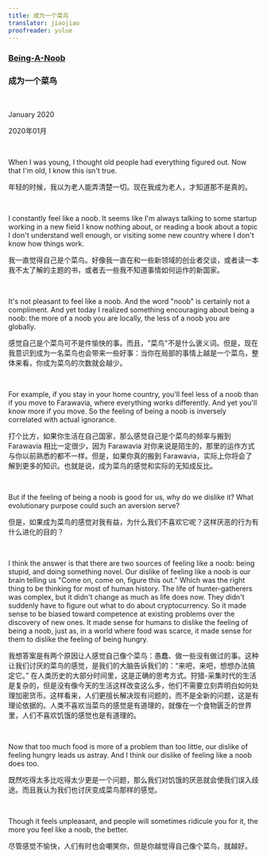 ```yaml
---
title: 成为一个菜鸟
translator: jiaojiao
proofreader: yulue
---
```


### [Being-A-Noob](http://www.paulgraham.com/noob.html)

### 成为一个菜鸟

<br>

January 2020

2020年01月


<br>

When I was young, I thought old people had everything figured out. Now that I'm old, I know this isn't true.

年轻的时候，我以为老人能弄清楚一切。现在我成为老人，才知道那不是真的。

<br>

I constantly feel like a noob. It seems like I'm always talking to some startup working in a new field I know nothing about, or reading a book about a topic I don't understand well enough, or visiting some new country where I don't know how things work.

我一直觉得自己是个菜鸟。好像我一直在和一些新领域的创业者交谈，或者读一本我不太了解的主题的书，或者去一些我不知道事情如何运作的新国家。

<br>

It's not pleasant to feel like a noob. And the word "noob" is certainly not a compliment. And yet today I realized something encouraging about being a noob: the more of a noob you are locally, the less of a noob you are globally.

感觉自己是个菜鸟可不是件愉快的事。而且，"菜鸟"不是什么褒义词。但是，现在我意识到成为一名菜鸟也会带来一些好事：当你在局部的事情上越是一个菜鸟，整体来看，你成为菜鸟的次数就会越少。

<br>

For example, if you stay in your home country, you'll feel less of a noob than if you move to Farawavia, where everything works differently. And yet you'll know more if you move. So the feeling of being a noob is inversely correlated with actual ignorance.

打个比方，如果你生活在自己国家，那么感觉自己是个菜鸟的频率与搬到 Farawavia 相比一定很少，因为 Farawavia 对你来说是陌生的，那里的运作方式与你以前熟悉的都不一样。但是，如果你真的搬到 Farawavia，实际上你将会了解到更多的知识。也就是说，成为菜鸟的感觉和实际的无知成反比。

<br>

But if the feeling of being a noob is good for us, why do we dislike it? What evolutionary purpose could such an aversion serve?

但是，如果成为菜鸟的感觉对我有益，为什么我们不喜欢它呢？这样厌恶的行为有什么进化的目的？

<br>

I think the answer is that there are two sources of feeling like a noob: being stupid, and doing something novel. Our dislike of feeling like a noob is our brain telling us "Come on, come on, figure this out." Which was the right thing to be thinking for most of human history. The life of hunter-gatherers was complex, but it didn't change as much as life does now. They didn't suddenly have to figure out what to do about cryptocurrency. So it made sense to be biased toward competence at existing problems over the discovery of new ones. It made sense for humans to dislike the feeling of being a noob, just as, in a world where food was scarce, it made sense for them to dislike the feeling of being hungry.

我想答案是有两个原因让人感觉自己像个菜鸟：愚蠢、做一些没有做过的事。这种让我们讨厌的菜鸟的感觉，是我们的大脑告诉我们的：“来吧，来吧，想想办法搞定它。” 在人类历史的大部分时间里，这是正确的思考方式。狩猎-采集时代的生活是复杂的，但是没有像今天的生活这样改变这么多，他们不需要立刻弄明白如何处理加密货币。这样看来，人们更擅长解决现有问题的，而不是全新的问题，这是有理论依据的。人类不喜欢当菜鸟的感觉是有道理的，就像在一个食物匮乏的世界里，人们不喜欢饥饿的感觉也是有道理的。

<br>

Now that too much food is more of a problem than too little, our dislike of feeling hungry leads us astray. And I think our dislike of feeling like a noob does too.

既然吃得太多比吃得太少更是一个问题，那么我们对饥饿的厌恶就会使我们误入歧途。而且我认为我们也讨厌变成菜鸟那样的感觉。

<br>

Though it feels unpleasant, and people will sometimes ridicule you for it, the more you feel like a noob, the better.

尽管感觉不愉快，人们有时也会嘲笑你，但是你越觉得自己像个菜鸟，就越好。